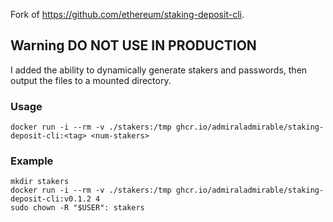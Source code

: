 Fork of https://github.com/ethereum/staking-deposit-cli.

## Warning DO NOT USE IN PRODUCTION

I added the ability to dynamically generate stakers and passwords, then output the files to a mounted directory. 

### Usage
```
docker run -i --rm -v ./stakers:/tmp ghcr.io/admiraladmirable/staking-deposit-cli:<tag> <num-stakers>

```

### Example
```
mkdir stakers
docker run -i --rm -v ./stakers:/tmp ghcr.io/admiraladmirable/staking-deposit-cli:v0.1.2 4
sudo chown -R "$USER": stakers

```
